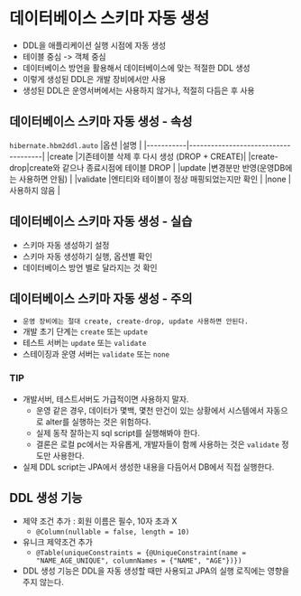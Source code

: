 # 데이터베이스 스키마 자동 생성

- DDL을 애플리케이션 실행 시점에 자동 생성
- 테이블 중심 -> 객체 중심
- 데이터베이스 방언을 활용해서 데이터베이스에 맞는 적절한 DDL 생성
- 이렇게 생성된 DDL은 개발 장비에서만 사용
- 생성된 DDL은 운영서버에서는 사용하지 않거나, 적절히 다듬은 후 사용

## 데이터베이스 스키마 자동 생성 - 속성

`hibernate.hbm2ddl.auto`
|옵션        |설명                                  |
|-----------|-------------------------------------|
|create     |기존테이블 삭제 후 다시 생성 (DROP + CREATE)|
|create-drop|create와 같으나 종료시점에 테이블 DROP      |
|update     |변경분만 반영(운영DB에는 사용하면 안됨)       |
|validate   |엔티티와 테이블이 정상 매핑되었는지만 확인      |
|none       |사용하지 않음                            |

## 데이터베이스 스키마 자동 생성 - 실습

- 스키마 자동 생성하기 설정
- 스키마 자동 생성하기 실행, 옵션별 확인
- 데이터베이스 방언 별로 달라지는 것 확인

## 데이터베이스 스키마 자동 생성 - 주의

- `운영 장비에는 절대 create, create-drop, update 사용하면 안된다.`
- 개발 초기 단계는 `create` 또는 `update`
- 테스트 서버는 `update` 또는 `validate`
- 스테이징과 운영 서버는 `validate` 또는 `none`

### TIP

- 개발서버, 테스트서버도 가급적이면 사용하지 말자.
  - 운영 같은 경우, 데이터가 몇백, 몇천 만건이 있는 상황에서 시스템에서 자동으로 alter를 실행하는 것은 위험하다.
  - 실제 동작 잘하는지 sql script를 실행해봐야 한다.
  - 결론은 로컬 pc에서는 자유롭게, 개발자들이 함께 사용하는 것은 `validate` 정도만 사용한다.
- 실제 DDL script는 JPA에서 생성한 내용을 다듬어서 DB에서 직접 실행한다.

## DDL 생성 기능

- 제약 조건 추가 : 회원 이름은 필수, 10자 초과 X
  - `@Column(nullable = false, length = 10)`
- 유니크 제약조건 추가
  - `@Table(uniqueConstraints = {@UniqueConstraint(name = "NAME_AGE_UNIQUE", columnNames = {"NAME", "AGE"})})`
- DDL 생성 기능은 DDL을 자동 생성할 때만 사용되고 JPA의 실행 로직에는 영향을 주지 않는다.
